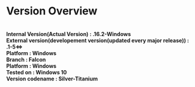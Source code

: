 # Version Overview

<b>
<br>
Internal Version(Actual Version) : .16.2-Windows
<br>
External version(developement version(updated every major release)) : .1-5<=>
<br>
Platform : Windows
<br>
Branch : Falcon
<br>
Platform : Windows
<br>
Tested on : Windows 10
<br>
Version codename : Silver-Titanium</b>
